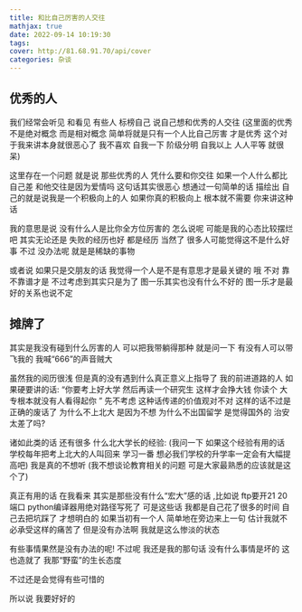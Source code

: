 ```yaml
---
title: 和比自己厉害的人交往
mathjax: true
date: 2022-09-14 10:19:30
tags: 
cover: http://81.68.91.70/api/cover
categories: 杂谈
---
```






## 优秀的人

我们经常会听见 和看见 有些人 标榜自己  说自己想和优秀的人交往 (这里面的优秀不是绝对概念 而是相对概念 简单将就是只有一个人比自己厉害 才是优秀 这个对于我来讲本身就很恶心了 我不喜欢 自我一下 阶级分明 自我以上 人人平等 就很呆)

这里存在一个问题 就是说 那些优秀的人 凭什么要和你交往 如果一个人什么都比自己差 和他交往是因为爱情吗 这句话其实很恶心 想通过一句简单的话 描绘出 自己的就是说我是一个积极向上的人 如果你真的积极向上 根本就不需要 你来讲这种话 

我的意思是说 没有什么人是比你全方位厉害的 怎么说呢 可能是我的心态比较摆烂吧 其实无论还是 失败的经历也好 都是经历 当然了 很多人可能觉得这不是什么好事 不过 没办法呢 就是是稀缺的事物 

或者说 如果只是交朋友的话 我觉得一个人是不是有意思才是最关键的 哦 不对 靠不靠谱才是 不过考虑到其实只是为了 图一乐其实也没有什么不好的 图一乐才是最好的关系也说不定 



## 摊牌了

其实是我没有碰到什么厉害的人 可以把我带躺得那种 就是问一下  有没有人可以带飞我的 我喊“666”的声音贼大 

虽然我的阅历很浅 但是真的没有遇到什么真正意义上指导了 我的前进道路的人 如果硬要讲的话: “你要考上好大学 然后再读一个研究生 这样才会挣大钱 你读个 大专根本就没有人看得起你 ” 先不考虑 这种话传递的价值观对不对 这样的话不过是正确的废话了 为什么不上北大 是因为不想 为什么不出国留学 是觉得国外的 治安太差了吗? 

诸如此类的话 还有很多 什么北大学长的经验: (我问一下 如果这个经验有用的话 学校每年把考上北大的人叫回来 学习一番 想必我们学校的升学率一定会有大幅提高吧) 我是真的不想听 (我不想谈论教育相关的问题 可是大家最熟悉的应该就是这个了)

真正有用的话 在我看来 其实是那些没有什么“宏大”感的话 ,比如说 ftp要开21 20 端口 python编译器用绝对路径写死了 可是这些话 我都是自己花了很多的时间 自己去把坑踩了 才想明白的 如果当初有一个人 简单地在旁边来上一句 估计我就不必承受这样的痛苦了 但是没有办法啊 我就是这么惨淡的状态 

有些事情果然是没有办法的呢! 不过呢 我还是我的那句话 没有什么事情是坏的 这也造就了 我那“野蛮”的生长态度 

不过还是会觉得有些可惜的 

所以说 我要好好的 

 



